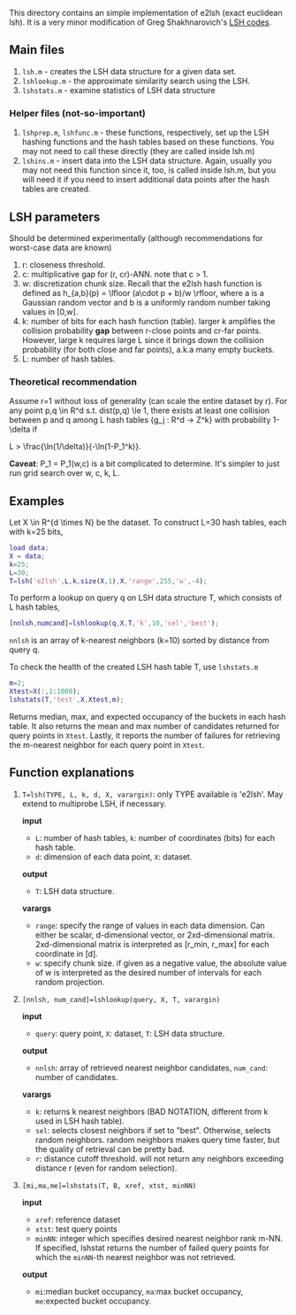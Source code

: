 This directory contains an simple implementation of e2lsh (exact euclidean lsh). It is a very minor modification of Greg Shakhnarovich's [LSH codes](https://ttic.uchicago.edu/~gregory/download.html).

## Main files

1. `lsh.m` - creates the LSH data structure for a given data set.
2. `lshlookup.m` - the approximate similarity search using the LSH. 
3. `lshstats.m` - examine statistics of LSH data structure

### Helper files (not-so-important)

1. `lshprep.m`, `lshfunc.m` - these functions, respectively, set up the LSH hashing functions and the hash tables based on these functions. You may not need to call these directly (they are called inside lsh.m)
2. `lshins.m` - insert data into the LSH data structure. Again, usually you may not need this function since it, too, is called inside lsh.m, but you will need it if you need to insert additional data points after the hash tables are created.

## LSH parameters

Should be determined experimentally (although recommendations for worst-case data are known)

1. r: closeness threshold.
2. c: multiplicative gap for (r, cr)-ANN. note that c > 1.
3. w: discretization chunk size. Recall that the e2lsh hash function is defined as h_{a,b}(p) = \lfloor (a\cdot p + b)/w \rfloor​, where a is a Gaussian random vector and b is a uniformly random number taking values in [0,w]​.
4. k: number of bits for each hash function (table). larger k amplifies the collision probability **gap** between r-close points and cr-far points. However, large k requires large L since it brings down the collision probability (for both close and far points), a.k.a many empty buckets.
5. L: number of hash tables.

### Theoretical recommendation

Assume r=1​ without loss of generality (can scale the entire dataset by r). For any point p,q \in R^d s.t. dist(p,q) \le 1, there exists at least one collision between p​ and q among L hash tables {g_j : R^d -> Z^k\} with probability 1-\delta if

L > \frac{\ln(1/\delta)}{-\ln(1-P_1^k)}.

**Caveat**: P_1 = P_1(w,c)​ is a bit complicated to determine. It's simpler to just run grid search over w, c, k, L.

## Examples

Let X \in R^{d \times N}​ be the dataset. To construct L=30 hash tables, each with k=25 bits,

```matlab
load data;
X = data;
k=25;
L=30;
T=lsh('e2lsh',L,k,size(X,1),X,'range',255,'w',-4);
```

To perform a lookup on query q on LSH data structure T, which consists of L hash tables,

```matlab
[nnlsh,numcand]=lshlookup(q,X,T,'k',10,'sel','best');
```

`nnlsh` is an array of k​-nearest neighbors (k=10) sorted by distance from query q.

To check the health of the created LSH hash table T, use `lshstats.m`

```matlab
m=2;
Xtest=X(:,1:1000);
lshstats(T,'test',X,Xtest,m);
```

Returns median, max, and expected occupancy of the buckets in each hash table. It also returns the mean and max number of candidates returned for query points in `Xtest`. Lastly, it reports the number of failures for retrieving the m-nearest neighbor for each query point in `Xtest`.

## Function explanations

1. `T=lsh(TYPE, L, k, d, X, varargin)`: only TYPE available is 'e2lsh'. May extend to multiprobe LSH, if necessary.

   **input**

   - `L`: number of hash tables, `k`: number of coordinates (bits) for each hash table.
   - `d`: dimension of each data point, `X`: dataset.

   **output**

   - `T`: LSH data structure.

   **varargs**

   - `range`: specify the range of values in each data dimension. Can either be scalar, d-dimensional vector, or 2xd-dimensional matrix. 2xd-dimensional matrix is interpreted as [r_min, r_max] for each coordinate in [d].
   - `w`: specify chunk size. if given as a negative value, the absolute value of w is interpreted as the desired number of intervals for each random projection.

2. `[nnlsh, num_cand]=lshlookup(query, X, T, varargin)`

   **input**

   - `query`: query point, `X`: dataset, `T`: LSH data structure.

   **output**

   - `nnlsh`: array of retrieved nearest neighbor candidates, `num_cand`: number of candidates.

   **varargs**

   - `k`: returns k​ nearest neighbors (BAD NOTATION, different from k used in LSH hash table).
   - `sel`: selects closest neighbors if set to "best". Otherwise, selects random neighbors. random neighbors makes query time faster, but the quality of retrieval can be pretty bad.
   - `r`: distance cutoff threshold. will not return any neighbors exceeding distance r (even for random selection).

3. `[mi,ma,me]=lshstats(T, B, xref, xtst, minNN)`

   **input**

   - `xref`: reference dataset
   - `xtst`: test query points
   - `minNN`: integer which specifies desired nearest neighbor rank m-NN. If specified, lshstat returns the number of failed query points for which the `minNN`-th nearest neighbor was not retrieved.

   **output**

   - `mi`:median bucket occupancy, `ma`:max bucket occupancy, `me`:expected bucket occupancy.